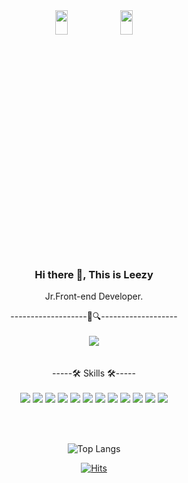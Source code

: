 <div align=center>

 <img src="https://user-images.githubusercontent.com/84562738/161001210-2e4c6ecf-d9ce-4cdd-a9ae-9c9a7b487061.JPG" width="20%" height="10%">
 <img src="https://user-images.githubusercontent.com/84562738/161001211-344f3e29-ce66-4e18-af53-6f114bae240c.JPG" width="20%" height="10%">


### Hi there 👋, This is Leezy

Jr.Front-end Developer.

-------------------🐯🔍-------------------
 </br>
 </br>
<a href="https://open.kakao.com/o/sBKP7N5d/" target="_blank"><img src="https://img.shields.io/badge/kakaoTalk-DA1F26?style=flat-square&logo=WeChat&logoColor=white"/></a>  
 </br>
 </br>
-----🛠 Skills 🛠-----
 </br>
 </br>
 <img src="https://img.shields.io/badge/HTML5-000000?style=flat&logo=HTML5&logoColor=white"/>
 <img src="https://img.shields.io/badge/JavaScript-000000?style=flat&logo=JavaScript&logoColor=white"/>
 <img src="https://img.shields.io/badge/CSS3-000000?style=flat&logo=CSS3&logoColor=white"/>
 <img src="https://img.shields.io/badge/Sass-000000?style=flat&logo=Sass&logoColor=white"/>
 <img src="https://img.shields.io/badge/Vue.js-000000?style=flat&logo=Vue.js&logoColor=white"/>
 <img src="https://img.shields.io/badge/React-000000?style=flat&logo=React&logoColor=white"/>
 <img src="https://img.shields.io/badge/Next.js-000000?style=flat&logo=Next.js&logoColor=white"/>
 <img src="https://img.shields.io/badge/Typescript-000000?style=flat&logo=Typescript&logoColor=white"/>
 <img src="https://img.shields.io/badge/Antdesign-000000?style=flat&logo=Antdesign&logoColor=white"/>
 <img src="https://img.shields.io/badge/Styledcomponents-000000?style=flat&logo=Styledcomponents&logoColor=white"/>
 <img src="https://img.shields.io/badge/TailwindCSS-000000?style=flat&logo=TailwindCSS&logoColor=white"/>
 <img src="https://img.shields.io/badge/OpenAPI Initiative-000000?style=flat&logo=OpenAPI Initiative&logoColor=white"/>
 
 </br>
 </br>


![Top Langs](https://github-readme-stats.vercel.app/api/top-langs/?username=LeezyLazyCrazy&langs_count=10&layout=compact&theme=highcontrast&height=30) 


[![Hits](https://hits.seeyoufarm.com/api/count/incr/badge.svg?url=https%3A%2F%2Fgithub.com%2FLeezyLazyCrazy%2Fhit-counter&count_bg=%23000000&title_bg=%23FF2B08&icon=&icon_color=%23E7E7E7&title=hits&edge_flat=false)](https://hits.seeyoufarm.com)
  
  </div>
